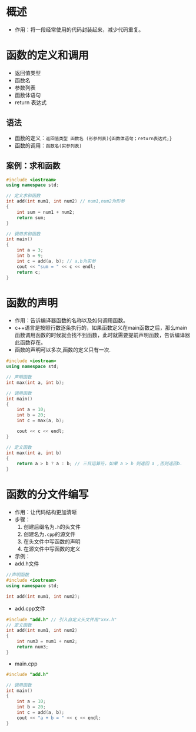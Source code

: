 # 概述
- 作用：将一段经常使用的代码封装起来，减少代码重复。
# 函数的定义和调用
- 返回值类型
- 函数名
- 参数列表
- 函数体语句
- return 表达式
## 语法
- 函数的定义：`返回值类型 函数名 (形参列表){函数体语句；return表达式;}`
- 函数的调用：`函数名(实参列表)`
## 案例：求和函数
```cpp
#include <iostream>
using namespace std;

// 定义求和函数
int add(int num1, int num2) // num1,num2为形参
{
    int sum = num1 + num2;
    return sum;
}

// 调用求和函数
int main()
{
    int a = 3;
    int b = 9;
    int c = add(a, b); // a,b为实参
    cout << "sum = " << c << endl;
    return c;
}

```
# 函数的声明
- 作用：告诉编译器函数的名称以及如何调用函数。
- c++语言是按照行数逐条执行的，如果函数定义在main函数之后，那么main函数调用函数的时候就会找不到函数，此时就需要提前声明函数，告诉编译器此函数存在。
- 函数的声明可以多次,函数的定义只有一次.
```cpp
#include <iostream>
using namespace std;

// 声明函数
int max(int a, int b);

// 调用函数
int main()
{
    int a = 10;
    int b = 20;
    int c = max(a, b);

    cout << c << endl;
}

// 定义函数
int max(int a, int b)
{
    return a > b ? a : b; // 三目运算符，如果 a > b 则返回 a ,否则返回b.
}

```
# 函数的分文件编写
- 作用：让代码结构更加清晰
- 步骤：
	1. 创建后缀名为`.h`的头文件
	2. 创建名为`.cpp`的源文件
	3. 在头文件中写函数的声明
	4. 在源文件中写函数的定义
- 示例：
- add.h文件
```cpp
//声明函数
#include <iostream>
using namespace std;

int add(int num1, int num2);
```
- add.cpp文件
```cpp
#include "add.h" // 引入自定义头文件用"xxx.h"
// 定义函数
int add(int num1, int num2)
{
	int num3 = num1 + num2;
	return num3;
}
```
- main.cpp
```cpp
#include "add.h"

// 调用函数
int main()
{
	int a = 10;
	int b = 20;
	int c = add(a, b);
	cout << "a + b = " << c << endl;
}
```